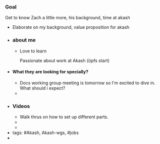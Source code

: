 ### Goal

Get to know Zach a little more, his background, time at akash
- Elaborate on my background, value proposition for akash
- ### about me
	- Love to learn 
	  
	  Passionate about work at Akash (i)pfs start)
- #### What they are looking for specially?
	- Docs working group meeting is tomorrow so I'm excited to dive in. What should i expect?
	-
- ### Videos
	- Walk thrus on how to set up different parts.
	-
	-
- tags: #Akash, Akash-wgs, #jobs
-